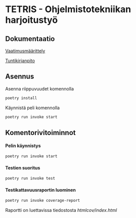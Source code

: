 # TETRIS - Ohjelmistotekniikan harjoitustyö

## Dokumentaatio

[Vaatimusmäärittely](https://github.com/ajperttula/ot-harjoitustyo/blob/master/dokumentaatio/vaatimusmaarittely.md)

[Tuntikirjanpito](https://github.com/ajperttula/ot-harjoitustyo/blob/master/dokumentaatio/tuntikirjanpito.md)

## Asennus

Asenna riippuvuudet komennolla
```bash
poetry install
```
Käynnistä peli komennolla
```bash
poetry run invoke start
```

## Komentorivitoiminnot

#### Pelin käynnistys
```bash
poetry run invoke start
```
#### Testien suoritus
```bash
poetry run invoke test
```
#### Testikattavuusraportin luominen
```bash
poetry run invoke coverage-report
```
Raportti on luettavissa tiedostosta *htmlcov/index.html*
